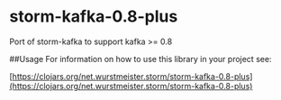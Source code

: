 storm-kafka-0.8-plus
====================

Port of storm-kafka to support kafka >= 0.8

##Usage
For information on how to use this library in your project see:

[https://clojars.org/net.wurstmeister.storm/storm-kafka-0.8-plus](https://clojars.org/net.wurstmeister.storm/storm-kafka-0.8-plus)

